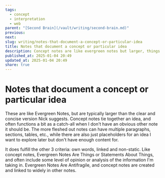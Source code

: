 ```yaml
---
tags:
  - concept
  - interpretation
  - web
parent: "[Second Brain](/vault/writing/second-brain.md)"
previous:
next:
slug: writing/notes-that-document-a-concept-or-particular-idea
title: Notes that document a concept or particular idea
description: Concept notes are like evergreen notes but larger, things or statements about things that are embedded in my notebook.
published_at: 2025-01-04 20:49
updated_at: 2025-01-04 20:49
share: true
---
```


# Notes that document a concept or particular idea

These are like Evergreen Notes, but are typically larger than the clear and concise version Nick suggests. Concept notes tie together an idea, and often functions a bit as a catch-all when I don't have an obvious other note it should be. The more fleshed out notes can have multiple paragraphs, sections, tables, etc., while there are also just placeholders for an idea I want to explore later but don't have enough content for.

It does fulfill the other 3 criteria: own words, linked and non-static. Like concept notes, Evergreen Notes Are Things or Statements About Things, and often include some level of opinion or analysis of the information I'm taking in. Evergreen Notes Are Antifragile, and concept notes are created and linked to widely in other notes.
